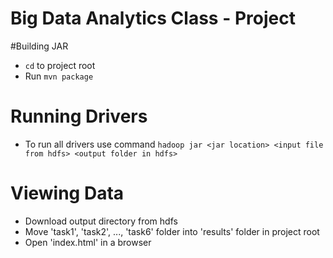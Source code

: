 # Big Data Analytics Class - Project

#Building JAR
* `cd` to project root
* Run `mvn package`

# Running Drivers
* To run all drivers use command `hadoop jar <jar location> <input file from hdfs> <output folder in hdfs>`

# Viewing Data
* Download output directory from hdfs
* Move 'task1', 'task2', ..., 'task6' folder into 'results' folder in project root
* Open 'index.html' in a browser